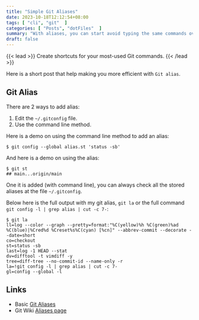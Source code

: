 ```yaml
---
title: "Simple Git Aliases"
date: 2023-10-18T12:12:54+08:00
tags: [ "cli", "git"  ]
categories: [ "Posts", "dotFiles"  ]
summary: "With aliases, you can start avoid typing the same commands over and over again."
draft: false
---
```

{{< lead >}}
Create shortcuts for your most-used Git commands.
{{< /lead >}}

Here is a short post that help making you more efficient with `Git alias`.

## Git Alias

There are 2 ways to add alias:
 1. Edit the `~/.gitconfig` file.
 2. Use the command line method.

Here is a demo on using the command line method to add an alias:

```shell
$ git config --global alias.st 'status -sb'
```

And here is a demo on using the alias:
```shell
$ git st
## main...origin/main
```

One it is added (with command line), you can always check all the stored aliases at the file `~/.gitconfig`.

Below here is the full output with my git alias, `git la` or the full command `git config -l | grep alias | cut -c 7-`:

```shell
$ git la
ll=log --color --graph --pretty=format:"%C(yellow)%h %C(green)%ad %C(blue)|%Cred%d %Creset%s%C(cyan) [%cn]" --abbrev-commit --decorate --date=short
co=checkout
st=status -sb
last=log -1 HEAD --stat
dv=difftool -t vimdiff -y
tree=diff-tree --no-commit-id --name-only -r
la=!git config -l | grep alias | cut -c 7-
gl=config --global -l
```

## Links

 - Basic [Git Aliases](https://git-scm.com/book/en/v2/Git-Basics-Git-Aliases)
 - Git Wiki [Aliases page](https://archive.kernel.org/oldwiki/git.wiki.kernel.org/index.php/Aliases.html)

